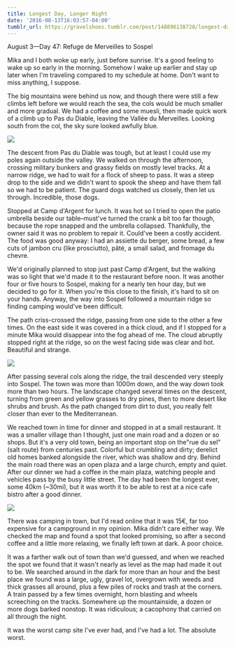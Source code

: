 ```yaml
---
title: Longest Day, Longer Night
date: '2016-08-13T16:03:57-04:00'
tumblr_url: https://gravelshoes.tumblr.com/post/148896138728/longest-day-longer-night
---
```


August 3—Day 47: Refuge de Merveilles to Sospel

Mika and I both woke up early, just before sunrise. It's a good feeling
to wake up so early in the morning. Somehow I wake up earlier and stay
up later when I'm traveling compared to my schedule at home. Don't want
to miss anything, I suppose.

The big mountains were behind us now, and though there were still a few
climbs left before we would reach the sea, the cols would be much
smaller and more gradual. We had a coffee and some muesli, then made
quick work of a climb up to Pas du Diable, leaving the Vallée du
Merveilles. Looking south from the col, the sky sure looked awfully
blue.

![](https://66.media.tumblr.com/15d73e66cafaed6250e7761e473898fe/tumblr_inline_obopfo01yD1uncvcw_1280.jpg)

The descent from Pas du Diable was tough, but at least I could use my
poles again outside the valley. We walked on through the afternoon,
crossing military bunkers and grassy fields on mostly level tracks. At a
narrow ridge, we had to wait for a flock of sheep to pass. It was a
steep drop to the side and we didn't want to spook the sheep and have
them fall so we had to be patient. The guard dogs watched us closely,
then let us through. Incredible, those dogs.

Stopped at Camp d'Argent for lunch. It was hot so I tried to open the
patio umbrella beside our table–must've turned the crank a bit too far
though, because the rope snapped and the umbrella collapsed. Thankfully,
the owner said it was no problem to repair it. Could've been a costly
accident. The food was good anyway: I had an assiette du berger, some
bread, a few cuts of jambon cru (like prosciutto), pâté, a small salad,
and fromage du chevre.

We'd originally planned to stop just past Camp d'Argent, but the walking
was so light that we'd made it to the restaurant before noon. It was
another four or five hours to Sospel, making for a nearly ten hour day,
but we decided to go for it. When you're this close to the finish, it's
hard to sit on your hands. Anyway, the way into Sospel followed a
mountain ridge so finding camping would've been difficult.

The path criss-crossed the ridge, passing from one side to the other a
few times. On the east side it was covered in a thick cloud, and if I
stopped for a minute Mika would disappear into the fog ahead of me. The
cloud abruptly stopped right at the ridge, so on the west facing side
was clear and hot. Beautiful and strange.

![](https://66.media.tumblr.com/21d872b69f14f24af04e4ce7ea1cdb2d/tumblr_inline_obopibyOuX1uncvcw_1280.jpg)

After passing several cols along the ridge, the trail descended very
steeply into Sospel. The town was more than 1000m down, and the way down
took more than two hours. The landscape changed several times on the
descent, turning from green and yellow grasses to dry pines, then to
more desert like shrubs and brush. As the path changed from dirt to
dust, you really felt closer than ever to the Mediterranean.

We reached town in time for dinner and stopped in at a small restaurant.
It was a smaller village than I thought, just one main road and a dozen
or so shops. But it's a very old town, being an important stop on
the"rue du sel" (salt route) from centuries past. Colorful but crumbling
and dirty; derelict old homes banked alongside the river, which was
shallow and dry. Behind the main road there was an open plaza and a
large church, empty and quiet. After our dinner we had a coffee in the
main plaza, watching people and vehicles pass by the busy little street.
The day had been the longest ever, some 40km (~30mi), but it was worth
it to be able to rest at a nice cafe bistro after a good dinner.

![](https://66.media.tumblr.com/7bed4dd8c37191105d783a8787ab0282/tumblr_inline_obsv79EtA51uncvcw_1280.jpg)

There was camping in town, but I'd read online that it was 15€, far too
expensive for a campground in my opinion. Mika didn't care either way.
We checked the map and found a spot that looked promising, so after a
second coffee and a little more relaxing, we finally left town at dark.
A poor choice.

It was a farther walk out of town than we'd guessed, and when we reached
the spot we found that it wasn't nearly as level as the map had made it
out to be. We searched around in the dark for more than an hour and the
best place we found was a large, ugly, gravel lot, overgrown with weeds
and thick grasses all around, plus a few piles of rocks and trash at the
corners. A train passed by a few times overnight, horn blasting and
wheels screeching on the tracks. Somewhere up the mountainside, a dozen
or more dogs barked nonstop. It was ridiculous; a cacophony that carried
on all through the night.

It was the worst camp site I've ever had, and I've had a lot. The
absolute worst.

